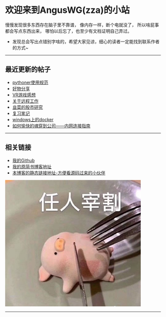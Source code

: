 # 欢迎来到AngusWG(zza)的小站

慢慢发现很多东西存在脑子里不靠谱，
像内存一样，断个电就没了，
所以啥屁事都会写点东西出来，
哪怕以后忘了，也至少有文档证明自己弄过。

* 发现总会写出点错别字啥的，希望大家见谅，细心的读者一定能找到联系作者的方式~

---

## 最近更新的帖子

* [pythoner使用规范](.\编程\pythoner使用规范.md)
* [好物分享](.\随笔\好物分享.md)
* [VR游戏感想](.\随笔\VR游戏感想.md)
* [关于远程工作](.\随笔\远程工作分析.md)
* [韭菜的股市研究](.\项目\韭菜的股市研究.md)
* [复习笔记](.\编程\复习笔记.md)
* [windows上的docker](.\编程\windows上的docker.md)
* [如何愉快的魂穿到公司——内网连接指南](随笔\如何愉快的魂穿到公司——内网连接指南.md)

---


## 相关链接

* [我的Github](https://github.com/AngusWG)
* [我的原简书博客地址](https://www.jianshu.com/u/058b9e136f83)
* [本博客的静态链接地址-方便看源码过来的小伙伴](https://anguswg.github.io/simple_blog/)

![](images\7485616-eefd1a0ed5fef397.png)

---


